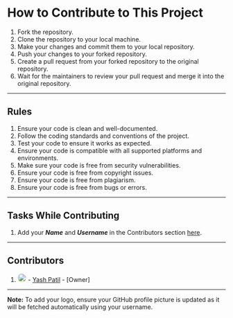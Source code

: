 # How to Contribute to This Project

1. Fork the repository.
2. Clone the repository to your local machine.
3. Make your changes and commit them to your local repository.
4. Push your changes to your forked repository.
5. Create a pull request from your forked repository to the original repository.
6. Wait for the maintainers to review your pull request and merge it into the original repository.

---

## Rules

1. Ensure your code is clean and well-documented.
2. Follow the coding standards and conventions of the project.
3. Test your code to ensure it works as expected.
4. Ensure your code is compatible with all supported platforms and environments.
5. Make sure your code is free from security vulnerabilities.
6. Ensure your code is free from copyright issues.
7. Ensure your code is free from plagiarism.
8. Ensure your code is free from bugs or errors.

---

## Tasks While Contributing

1. Add your ***Name*** and ***Username*** in the Contributors section [here](contribution.md).

---

## Contributors

1. <img src="https://github.com/patilyashh.png" alt="Yash Patil" width="20" height="20" style="border-radius:50%;"> - [Yash Patil](https://github.com/patilyashh) - [Owner]

---

**Note:** To add your logo, ensure your GitHub profile picture is updated as it will be fetched automatically using your username.